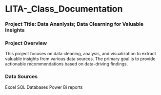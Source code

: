 # LITA-_Class_Documentation
### Project Title: Data Ananlysis; Data Clearning for Valuable Insights

### Project Overview
This project focuses on data cleaning, analysis, and visualization to extract valuable insights from various data sources. The primary goal is to provide actionable recommendations based on data-driving findings.

### Data Sources
Excel
SQL Databases
Power Bi reports
